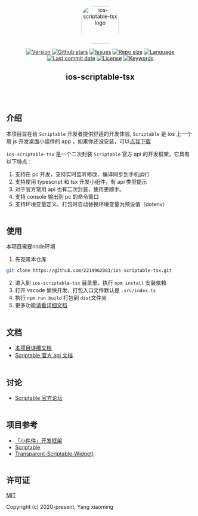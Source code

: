 <p align="center"><a href="https://github.com/2214962083/ios-scriptable-tsx" target="_blank" rel="noopener noreferrer"><img width="100" src="https://scriptable.app/assets/appicon.png" alt="ios-scriptable-tsx logo" style="border-radius: 30px;"></a></p>

<p align="center">
  <!-- package.json 版本 -->
  <a href="https://github.com/2214962083/ios-scriptable-tsx"><img src="https://img.shields.io/github/package-json/v/2214962083/ios-scriptable-tsx" alt="Version"></a>
  <!-- star数量 -->
  <a href="https://github.com/2214962083/ios-scriptable-tsx"><img src="https://img.shields.io/github/stars/2214962083/ios-scriptable-tsx" alt="Github stars"></a>
  <!-- issues -->
  <a href="https://github.com/2214962083/ios-scriptable-tsx/issues"><img src="https://img.shields.io/github/issues/2214962083/ios-scriptable-tsx" alt="Issues"></a>
  <!-- 仓库大小 -->
  <a href="https://github.com/2214962083/ios-scriptable-tsx"><img src="https://img.shields.io/github/repo-size/2214962083/ios-scriptable-tsx" alt="Repo size"></a>
  <!-- 语言 -->
  <a href="https://github.com/2214962083/ios-scriptable-tsx"><img src="https://img.shields.io/github/languages/top/2214962083/ios-scriptable-tsx" alt="Language"></a>
  <!-- 最后一次提交时间 -->
  <a href="https://github.com/2214962083/ios-scriptable-tsx"><img src="https://img.shields.io/github/last-commit/2214962083/ios-scriptable-tsx" alt="Last commit date"></a>
  <!-- 证书 -->
  <a href="https://github.com/2214962083/ios-scriptable-tsx/blob/dev/LICENSE"><img src="https://img.shields.io/github/license/2214962083/ios-scriptable-tsx" alt="License"></a>
  <!-- package.json 关键词 -->
  <a href="https://github.com/2214962083/ios-scriptable-tsx"><img src="https://img.shields.io/github/package-json/keywords/2214962083/ios-scriptable-tsx" alt="Keywords"></a>
</p>
<h2 align="center">ios-scriptable-tsx</h2>

<br/><br/>

## 介绍

本项目旨在给 `Scriptable` 开发者提供舒适的开发体验,  `Scriptable` 是 ios 上一个用 js 开发桌面小组件的 app ，如果你还没安装，可以[点我下载](https://apps.apple.com/us/app/scriptable/id1405459188)

`ios-scriptable-tsx` 是一个二次封装 `Scriptable` 官方 api 的开发框架，它具有以下特点：

1. 支持在 pc 开发，支持实时监听修改、编译同步到手机运行
2. 支持使用 typescript 和 tsx 开发小组件，有 api 类型提示
3. 对于官方常用 api 也有二次封装，使用更顺手。
4. 支持 console 输出到 pc 的命令窗口
5. 支持环境变量定义、打包时自动替换环境变量为预设值（dotenv）<br/><br/>

## 使用

本项目需要node环境

1. 先克隆本仓库

```bash
git clone https://github.com/2214962083/ios-scriptable-tsx.git
```

2. 进入到 `ios-scriptable-tsx` 目录里，执行 `npm install` 安装依赖
3. 打开 vscode 愉快开发，打包入口文件默认是 `.src/index.ts`
4. 执行 `npm run build` 打包到 `dist`文件夹
5. 更多功能[请看详细文档](./docs/README.md) <br/><br/>

## 文档

- [本项目详细文档](./docs/README.md)
- [Scriptable 官方 api 文档](https://docs.scriptable.app/)<br/><br/>

## 讨论

- [Scriptable 官方论坛](https://talk.automators.fm/c/scriptable/13)<br/><br/>

## 项目参考

- [「小件件」开发框架](https://github.com/im3x/Scriptables)
- [Scriptable](https://github.com/dompling/Scriptable)
- [Transparent-Scriptable-Widget)](https://github.com/mzeryck/Transparent-Scriptable-Widget)<br/><br/>

## 许可证

[MIT](https://opensource.org/licenses/MIT)

Copyright (c) 2020-present, Yang xiaoming
